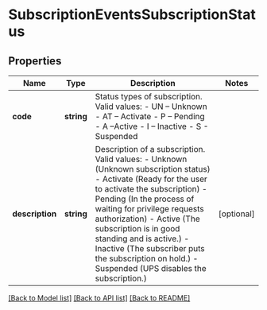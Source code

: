 # SubscriptionEventsSubscriptionStatus

## Properties
Name | Type | Description | Notes
------------ | ------------- | ------------- | -------------
**code** | **string** | Status types of subscription. Valid values: - UN – Unknown - AT – Activate - P – Pending - A –Active - I – Inactive - S - Suspended | 
**description** | **string** | Description of a subscription.  Valid values:  - Unknown (Unknown subscription status) - Activate (Ready for the user to activate the subscription) - Pending (In the process of waiting for privilege requests authorization) - Active (The subscription is in good standing and is active.) - Inactive (The subscriber puts the subscription on hold.) - Suspended (UPS disables the subscription.) | [optional] 

[[Back to Model list]](../../README.md#documentation-for-models) [[Back to API list]](../../README.md#documentation-for-api-endpoints) [[Back to README]](../../README.md)


